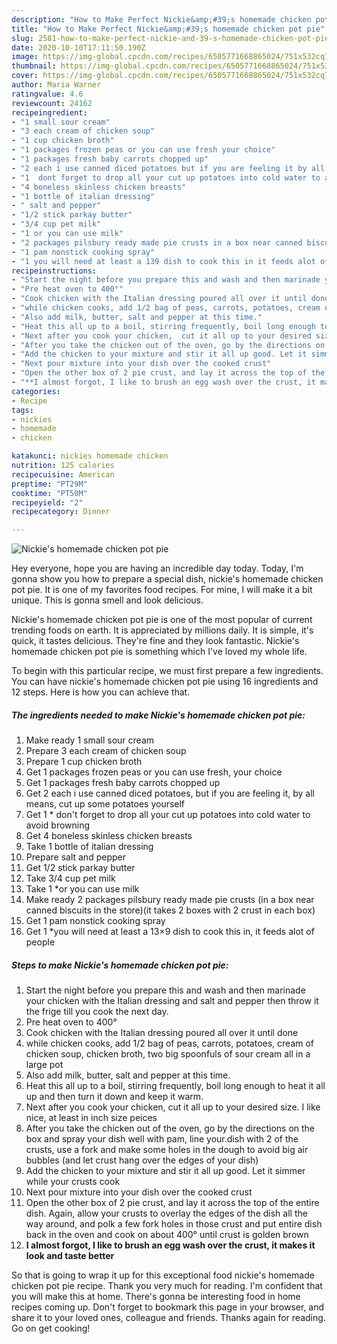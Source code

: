 ```yaml
---
description: "How to Make Perfect Nickie&amp;#39;s homemade chicken pot pie"
title: "How to Make Perfect Nickie&amp;#39;s homemade chicken pot pie"
slug: 2581-how-to-make-perfect-nickie-and-39-s-homemade-chicken-pot-pie
date: 2020-10-10T17:11:50.190Z
image: https://img-global.cpcdn.com/recipes/6505771668865024/751x532cq70/nickies-homemade-chicken-pot-pie-recipe-main-photo.jpg
thumbnail: https://img-global.cpcdn.com/recipes/6505771668865024/751x532cq70/nickies-homemade-chicken-pot-pie-recipe-main-photo.jpg
cover: https://img-global.cpcdn.com/recipes/6505771668865024/751x532cq70/nickies-homemade-chicken-pot-pie-recipe-main-photo.jpg
author: Maria Warner
ratingvalue: 4.6
reviewcount: 24162
recipeingredient:
- "1 small sour cream"
- "3 each cream of chicken soup"
- "1 cup chicken broth"
- "1 packages frozen peas or you can use fresh your choice"
- "1 packages fresh baby carrots chopped up"
- "2 each i use canned diced potatoes but if you are feeling it by all means cut up some potatoes yourself"
- "1  dont forget to drop all your cut up potatoes into cold water to avoid browning"
- "4 boneless skinless chicken breasts"
- "1 bottle of italian dressing"
- " salt and pepper"
- "1/2 stick parkay butter"
- "3/4 cup pet milk"
- "1 or you can use milk"
- "2 packages pilsbury ready made pie crusts in a box near canned biscuits in the storeit takes 2 boxes with 2 crust in each box"
- "1 pam nonstick cooking spray"
- "1 you will need at least a 139 dish to cook this in it feeds alot of people"
recipeinstructions:
- "Start the night before you prepare this and wash and then marinade your chicken with the Italian dressing and salt and pepper then throw it the frige till you cook the next day."
- "Pre heat oven to 400°"
- "Cook chicken with the Italian dressing poured all over it until done"
- "while chicken cooks, add 1/2 bag of peas, carrots, potatoes, cream of chicken soup, chicken broth, two big spoonfuls of sour cream all in a large pot"
- "Also add milk, butter, salt and pepper at this time."
- "Heat this all up to a boil, stirring frequently, boil long enough to heat it all up and then turn it down and keep it warm."
- "Next after you cook your chicken,  cut it all up to your desired size. I like nice, at least in inch size peices"
- "After you take the chicken out of the oven, go by the directions on the box and spray your dish well with pam, line  your.dish with 2 of the crusts, use a fork and make some holes in the dough to avoid big air bubbles  (and let crust hang over the edges of your dish)"
- "Add the chicken to your mixture and stir it all up good. Let it simmer while your crusts cook"
- "Next pour mixture into your dish over the cooked crust"
- "Open the other box of 2 pie crust, and lay it across the top of the entire dish. Again, allow your crusts to overlay the edges of the dish all the way around,  and polk a few fork holes in those crust and put entire dish back in the oven and cook on about 400° until crust is golden brown"
- "**I almost forgot, I like to brush an egg wash over the crust, it makes it look and taste better**"
categories:
- Recipe
tags:
- nickies
- homemade
- chicken

katakunci: nickies homemade chicken 
nutrition: 125 calories
recipecuisine: American
preptime: "PT29M"
cooktime: "PT50M"
recipeyield: "2"
recipecategory: Dinner

---
```



![Nickie&#39;s homemade chicken pot pie](https://img-global.cpcdn.com/recipes/6505771668865024/751x532cq70/nickies-homemade-chicken-pot-pie-recipe-main-photo.jpg)

Hey everyone, hope you are having an incredible day today. Today, I'm gonna show you how to prepare a special dish, nickie&#39;s homemade chicken pot pie. It is one of my favorites food recipes. For mine, I will make it a bit unique. This is gonna smell and look delicious.

Nickie&#39;s homemade chicken pot pie is one of the most popular of current trending foods on earth. It is appreciated by millions daily. It is simple, it's quick, it tastes delicious. They're fine and they look fantastic. Nickie&#39;s homemade chicken pot pie is something which I've loved my whole life.




To begin with this particular recipe, we must first prepare a few ingredients. You can have nickie&#39;s homemade chicken pot pie using 16 ingredients and 12 steps. Here is how you can achieve that.

<!--inarticleads1-->

##### The ingredients needed to make Nickie&#39;s homemade chicken pot pie:

1. Make ready 1 small sour cream
1. Prepare 3 each cream of chicken soup
1. Prepare 1 cup chicken broth
1. Get 1 packages frozen peas or you can use fresh, your choice
1. Get 1 packages fresh baby carrots chopped up
1. Get 2 each i use canned diced potatoes, but if you are feeling it, by all means, cut up some potatoes yourself
1. Get 1 * don&#39;t forget to drop all your cut up potatoes into cold water to avoid browning
1. Get 4 boneless skinless chicken breasts
1. Take 1 bottle of italian dressing
1. Prepare  salt and pepper
1. Get 1/2 stick parkay butter
1. Take 3/4 cup pet milk
1. Take 1 *or you can use milk
1. Make ready 2 packages pilsbury ready made pie crusts (in a box near canned biscuits in the store)(it takes 2 boxes with 2 crust in each box)
1. Get 1 pam nonstick cooking spray
1. Get 1 *you will need at least a 13×9 dish to cook this in, it feeds alot of people




<!--inarticleads2-->

##### Steps to make Nickie&#39;s homemade chicken pot pie:

1. Start the night before you prepare this and wash and then marinade your chicken with the Italian dressing and salt and pepper then throw it the frige till you cook the next day.
1. Pre heat oven to 400°
1. Cook chicken with the Italian dressing poured all over it until done
1. while chicken cooks, add 1/2 bag of peas, carrots, potatoes, cream of chicken soup, chicken broth, two big spoonfuls of sour cream all in a large pot
1. Also add milk, butter, salt and pepper at this time.
1. Heat this all up to a boil, stirring frequently, boil long enough to heat it all up and then turn it down and keep it warm.
1. Next after you cook your chicken,  cut it all up to your desired size. I like nice, at least in inch size peices
1. After you take the chicken out of the oven, go by the directions on the box and spray your dish well with pam, line  your.dish with 2 of the crusts, use a fork and make some holes in the dough to avoid big air bubbles  (and let crust hang over the edges of your dish)
1. Add the chicken to your mixture and stir it all up good. Let it simmer while your crusts cook
1. Next pour mixture into your dish over the cooked crust
1. Open the other box of 2 pie crust, and lay it across the top of the entire dish. Again, allow your crusts to overlay the edges of the dish all the way around,  and polk a few fork holes in those crust and put entire dish back in the oven and cook on about 400° until crust is golden brown
1. **I almost forgot, I like to brush an egg wash over the crust, it makes it look and taste better**




So that is going to wrap it up for this exceptional food nickie&#39;s homemade chicken pot pie recipe. Thank you very much for reading. I'm confident that you will make this at home. There's gonna be interesting food in home recipes coming up. Don't forget to bookmark this page in your browser, and share it to your loved ones, colleague and friends. Thanks again for reading. Go on get cooking!
